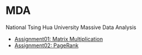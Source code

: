 # MDA
National Tsing Hua University Massive Data Analysis

- [Assignment01: Matrix Multiplication](https://hackmd.io/@kylekylehaha/BJp5-5SrK)
- [Assignment02: PageRank](https://hackmd.io/@kylekylehaha/BJ76hJJLK)
